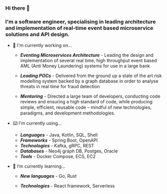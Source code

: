 ### Hi there 👋

### I'm a software engineer, specialising in leading architecture and implementation of real-time event based microservice solutions and API design.

- 🧳  I'm currently working on...

  - ***Eventing Microservices Architecture*** - Leading the design and implementation of several real time, high throughput event based AML (Anti Money Laundering) systems for use in a large bank

  - ***Leading POCs*** - Delivered from the ground up a state of the art risk modelling system backed by a graph database in order to analyse threats in real time for fraud detection
  
  - ***Mentoring*** - Directed a large team of developers, conducting code reviews and ensuring a high standard of code, while producing simple, eﬃcient, reusable code – mindful of new technologies, paradigms, and development methodologies. 
  
- ⌨️  I'm currently using...

  - ***Languages*** - Java, Kotlin, SQL, Shell
  - ***Frameworks*** - Spring Boot, OpenAPI
  - ***Technologies*** - Kafka, gRPC, REST
  - ***Databases*** - Neo4j graph DB, Postges, Oracle
  - ***Tools*** - Docker Compose, ECS, EC2

- 🌱  I’m currently learning...

  - ***New languages*** - Go, Rust
  
  - ***Technologies*** - React framework, Serverless
